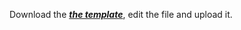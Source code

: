  Download the <a href="https://github.com/SiyuChenOxf/SeroModelApp/blob/main/Template_seroModel_Multipoint.xlsx" target="_blank">***the template***</a>, edit the file and upload it.